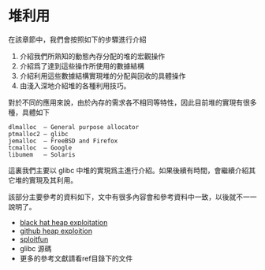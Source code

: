 # 堆利用

在該章節中，我們會按照如下的步驟進行介紹

1. 介紹我們所熟知的動態內存分配的堆的宏觀操作
2. 介紹爲了達到這些操作所使用的數據結構
3. 介紹利用這些數據結構實現堆的分配與回收的具體操作
4. 由淺入深地介紹堆的各種利用技巧。

對於不同的應用來說，由於內存的需求各不相同等特性，因此目前堆的實現有很多種，具體如下

```text
dlmalloc  – General purpose allocator
ptmalloc2 – glibc
jemalloc  – FreeBSD and Firefox
tcmalloc  – Google
libumem   – Solaris
```

這裏我們主要以 glibc 中堆的實現爲主進行介紹。如果後續有時間，會繼續介紹其它堆的實現及其利用。

該部分主要參考的資料如下，文中有很多內容會和參考資料中一致，以後就不一一說明了。

- [black hat heap exploitation](https://www.blackhat.com/presentations/bh-usa-07/Ferguson/Whitepaper/bh-usa-07-ferguson-WP.pdf)
- [github heap exploition](https://heap-exploitation.dhavalkapil.com/)
- [sploitfun](https://sploitfun.wordpress.com/archives/)
- glibc 源碼
- 更多的參考文獻請看ref目錄下的文件

